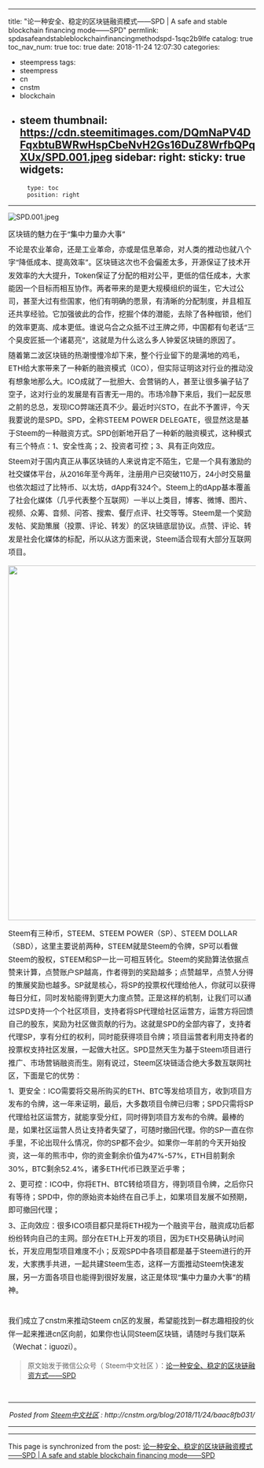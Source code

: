 
---
title: "论一种安全、稳定的区块链融资模式——SPD | A safe and stable blockchain financing mode——SPD"
permlink: spdasafeandstableblockchainfinancingmethodspd-1sqc2b9lfe
catalog: true
toc_nav_num: true
toc: true
date: 2018-11-24 12:07:30
categories:
- steempress
tags:
- steempress
- cn
- cnstm
- blockchain
- steem
thumbnail: https://cdn.steemitimages.com/DQmNaPV4DFqxbtuBWRwHspCbeNvH2Gs16DuZ8WrfbQPqXUx/SPD.001.jpeg
sidebar:
    right:
        sticky: true
widgets:
    -
        type: toc
        position: right
---


![SPD.001.jpeg](https://cdn.steemitimages.com/DQmNaPV4DFqxbtuBWRwHspCbeNvH2Gs16DuZ8WrfbQPqXUx/SPD.001.jpeg)

<p style="font-stretch: normal; font-size: 15px; -webkit-text-stroke-color: #000000; line-height: 1.75em; margin-bottom: 5px; margin-top: 5px;">区块链的魅力在于“集中力量办大事”</p>

<p style="font-stretch: normal; font-size: 15px; -webkit-text-stroke-color: #000000; line-height: 1.75em; margin-bottom: 5px; margin-top: 5px;">不论是农业革命，还是工业革命，亦或是信息革命，对人类的推动也就八个字“降低成本、提高效率”。区块链这次也不会偏差太多，开源保证了技术开发效率的大大提升，Token保证了分配的相对公平，更低的信任成本，大家能因一个目标而相互协作。两者带来的是更大规模组织的诞生，它大过公司，甚至大过有些国家，他们有明确的愿景，有清晰的分配制度，并且相互还共享经验。它加强彼此的合作，挖掘个体的潜能，去除了各种枷锁，他们的效率更高、成本更低。谁说乌合之众抵不过王牌之师，中国都有句老话“三个臭皮匠抵一个诸葛亮”，这就是为什么这么多人钟爱区块链的原因了。</p>
<p style="font-stretch: normal; font-size: 15px; -webkit-text-stroke-color: #000000; line-height: 1.75em; margin-bottom: 5px; margin-top: 5px;">随着第二波区块链的热潮慢慢冷却下来，整个行业留下的是满地的鸡毛，ETH给大家带来了一种新的融资模式（ICO），但实际证明这对行业的推动没有想象地那么大。ICO成就了一批胆大、会营销的人，甚至让很多骗子钻了空子，这对行业的发展是有百害无一用的。市场冷静下来后，我们一起反思之前的总总，发现ICO弊端还真不少。最近时兴STO，在此不予置评，今天我要说的是SPD。SPD，全称STEEM POWER DELEGATE，很显然这是基于Steem的一种融资方式。SPD创新地开启了一种新的融资模式，这种模式有三个特点：1、安全性高；2、投资者可控；3、具有正向效应。</p>
<p style="font-stretch: normal; font-size: 15px; -webkit-text-stroke-color: #000000; line-height: 1.75em; margin-bottom: 5px; margin-top: 5px;">Steem对于国内真正从事区块链的人来说肯定不陌生，它是一个具有激励的社交媒体平台，从2016年至今两年，注册用户已突破110万，24小时交易量也依次超过了比特币、以太坊，dApp有324个。Steem上的dApp基本覆盖了社会化媒体（几乎代表整个互联网）一半以上类目，博客、微博、图片、视频、众筹、音频、问答、搜索、餐厅点评、社交等等。Steem是一个奖励发帖、奖励策展（投票、评论、转发）的区块链底层协议。点赞、评论、转发是社会化媒体的标配，所以从这方面来说，Steem适合现有大部分互联网项目。</p>
<p><img class="alignnone size-full wp-image-5711" src="http://cnstm.oss-cn-shenzhen.aliyuncs.com/2018/11/steem-dapp.png" alt="" width="720" height="720" /><br/></p>
<p style="font-stretch: normal; font-size: 15px; -webkit-text-stroke-color: #000000; line-height: 1.75em; margin-bottom: 5px; margin-top: 5px;">Steem有三种币，STEEM、STEEM POWER（SP）、STEEM DOLLAR（SBD），这里主要说前两种，STEEM就是Steem的令牌，SP可以看做Steem的股权，STEEM和SP一比一可相互转化。Steem的奖励算法依据点赞来计算，点赞账户SP越高，作者得到的奖励越多；点赞越早，点赞人分得的策展奖励也越多。SP就是核心，将SP的投票权代理给他人，你就可以获得每日分红，同时发帖能得到更大力度点赞。正是这样的机制，让我们可以通过SPD支持一个个社区项目，支持者将SP代理给社区运营方，运营方将回馈自己的股东，奖励为社区做贡献的行为。这就是SPD的全部内容了，支持者代理SP，享有分红的权利，同时能获得项目令牌；项目运营者利用支持者的投票权支持社区发展，一起做大社区。SPD显然天生为基于Steem项目进行推广、市场营销融资而生。刚有说过，Steem区块链适合绝大多数互联网社区，下面是它的优势：</p>
<p style="font-stretch: normal; font-size: 15px; -webkit-text-stroke-color: #000000; line-height: 1.75em; margin-bottom: 5px; margin-top: 5px;">1、更安全：ICO需要将交易所购买的ETH、BTC等发给项目方，收到项目方发布的令牌，这一年来证明，最后，大多数项目令牌已归零；SPD只需将SP代理给社区运营方，就能享受分红，同时得到项目方发布的令牌。最棒的是，如果社区运营人员让支持者失望了，可随时撤回代理。你的SP一直在你手里，不论出现什么情况，你的SP都不会少。如果你一年前的今天开始投资，这一年的熊市中，你的资金剩余价值为47%-57%，ETH目前剩余30%，BTC剩余52.4%，诸多ETH代币已跌至近乎零；</p>
<p style="font-stretch: normal; font-size: 15px; -webkit-text-stroke-color: #000000; line-height: 1.75em; margin-bottom: 5px; margin-top: 5px;">2、更可控：ICO中，你将ETH、BTC转给项目方，得到项目令牌，之后你只有等待；SPD中，你的原始资本始终在自己手上，如果项目发展不如预期，即可撤回代理；</p>
<p style="font-stretch: normal; font-size: 15px; -webkit-text-stroke-color: #000000; line-height: 1.75em; margin-bottom: 5px; margin-top: 5px;">3、正向效应：很多ICO项目都只是将ETH视为一个融资平台，融资成功后都纷纷转向自己的主网。部分在ETH上开发的项目，因为ETH交易确认时间长，开发应用型项目难度不小；反观SPD中各项目都是基于Steem进行的开发，大家携手共进，一起共建Steem生态，这样一方面推动Steem快速发展，另一方面各项目也能得到很好发展，这正是体现“集中力量办大事”的精神。</p>
<p style="font-stretch: normal; font-size: 15px; -webkit-text-stroke-color: #000000; line-height: 1.75em; margin-bottom: 5px; margin-top: 5px;"> </p>
<p style="font-stretch: normal; font-size: 15px; -webkit-text-stroke-color: #000000; line-height: 1.75em; margin-bottom: 5px; margin-top: 5px;">我们成立了cnstm来推动Steem cn区的发展，希望能找到一群志趣相投的伙伴一起来推进cn区向前，如果你也认同Steem区块链，请随时与我们联系（Wechat：iguozi）。</p>

<blockquote class="keep-source">原文始发于微信公众号（ Steem中文社区 ）：<a href="http://mp.weixin.qq.com/s/HJfVeCDDkS65NnWwNEoZEA" target="_blank" rel="noopener">论一种安全、稳定的区块链融资方式——SPD</a>
</blockquote>
</div> <br /><center><hr/><em>Posted from <a href='http://cnstm.org'>Steem中文社区</a> : http://cnstm.org/blog/2018/11/24/baac8fb031/ </em><hr/></center>

- - -

This page is synchronized from the post: [论一种安全、稳定的区块链融资模式——SPD | A safe and stable blockchain financing mode——SPD](https://steemit.com/@iguazi123/spdasafeandstableblockchainfinancingmethodspd-1sqc2b9lfe)

